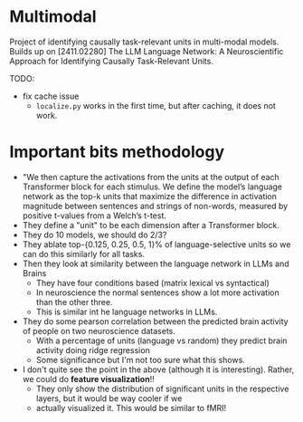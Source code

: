 # Multimodal
Project of identifying causally task-relevant units in multi-modal models. Builds up on [2411.02280] The LLM Language Network: A Neuroscientific Approach for Identifying Causally Task-Relevant Units. 

TODO:
- fix cache issue
    - ``localize.py`` works in the first time, but after caching, it does not work.


# Important bits methodology
- "We then capture the activations from the units at the output of each Transformer block for each stimulus. We define the model’s language network as the top-k units that maximize the difference in activation magnitude between sentences and strings of non-words, measured by positive t-values from a Welch’s t-test.
- They define a "unit" to be each dimension after a Transformer block.
- They do 10 models, we should do 2/3?
- They ablate top-{0.125, 0.25, 0.5, 1}% of language-selective units so we can do this similarly for all tasks.
- Then they look at similarity between the language network in LLMs and Brains
    - They have four conditions based (matrix lexical vs syntactical)
    - In neuroscience the normal sentences show a lot more activation than the other three.
    - This is similar int he language networks in LLMs.
- They do some pearson correlation between the predicted brain activity of people on two neuroscience datasets.
    - With a percentage of units (language vs random) they predict brain activity doing ridge regression
    - Some significance but I'm not too sure what this shows.
- I don't quite see the point in the above (although it is interesting). Rather, we could do **feature visualization**!!
    - They only show the distribution of significant units in the respective layers, but it would be way cooler if we
    - actually visualized it. This would be similar to fMRI!
    